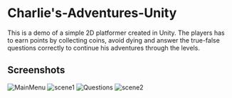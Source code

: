 # Charlie's-Adventures-Unity


This is a demo of a simple 2D platformer created in Unity. The players has to earn points by collecting coins, avoid dying and answer the true-false questions correctly to continue his adventures through the levels. 


## Screenshots
![MainMenu](https://user-images.githubusercontent.com/27278582/102814784-da073d00-43d3-11eb-9549-f1f63312a801.png)
![scene1](https://user-images.githubusercontent.com/27278582/102814787-dbd10080-43d3-11eb-93ba-1f41e80435bf.png)
![Questions](https://user-images.githubusercontent.com/27278582/102814789-dd022d80-43d3-11eb-8f62-a1977b43d3d9.png)
![scene2](https://user-images.githubusercontent.com/27278582/102814792-dd9ac400-43d3-11eb-95df-290bf90f2e88.png)
